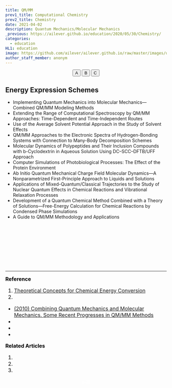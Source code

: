 ```yaml
---
title: QM/MM
prev1_title: Computational Chemistry
prev2_title: Chemistry
date: 2021-04-02
description: Quantum Mechanics/Molecular Mechanics 
_previous: https://ailever.github.io/education/2020/05/30/Chemistry/
categories:
  - education
HL1: education
image: https://github.com/ailever/ailever.github.io/raw/master/images/unsplash/gray_Chemistry.png
author_staff_member: anonym
---
```


<!-- Top Block -->
<div align="center" class="top_btn_box">
  <button class="top_btn" type="button" onclick="location.href='#'">A</button>
  <button class="top_btn" type="button" onclick="location.href='#'">B</button>
  <button class="top_btn" type="button" onclick="location.href='#'">C</button>
</div>
<!-- Top Block -->


## Energy Expression Schemes


- Implementing Quantum Mechanics into Molecular Mechanics—Combined QM/MM Modeling Methods
- Extending the Range of Computational Spectroscopy by QM/MM Approaches: Time-Dependent and Time-Independent Routes
- Use of the Average Solvent Potential Approach in the Study of Solvent Effects
- QM/MM Approaches to the Electronic Spectra of Hydrogen-Bonding Systems with Connection to Many-Body Decomposition Schemes
- Molecular Dynamics of Polypeptides and Their Inclusion Compounds with b-Cyclodextrin in Aqueous Solution Using DC–SCC–DFTB/UFF Approach
- Computer Simulations of Photobiological Processes: The Effect of the Protein Environment
- Ab Initio Quantum Mechanical Charge Field Molecular Dynamics—A Nonparametrized First-Principle Approach to Liquids and Solutions
- Applications of Mixed-Quantum/Classical Trajectories to the Study of Nuclear Quantum Effects in Chemical Reactions and Vibrational Relaxation Processes
- Development of a Quantum Chemical Method Combined with a Theory of Solutions—Free-Energy Calculation for Chemical Reactions by Condensed Phase Simulations
- A Guide to QM/MM Methodology and Applications



<!-- Content Block -->
<div align="left" style="font-size:medium;font-weight:normal;color:black;background-color:unset;">　<br><br></div>
<div align="left" style="font-size:medium;font-weight:normal;color:black;background-color:unset;">　<br><br></div>
<div align="left" style="font-size:medium;font-weight:normal;color:black;background-color:unset;">　<br><br></div>
<!-- Content Block -->

---

<!-- Reference Block -->
<div align="left" style="font-size:medium;font-weight:normal;color:black;background-color:unset;">
<b id='REF'>Reference</b>
<ol>
  <li><a href="http://www.fhi-berlin.mpg.de/~luca/Course_TU/">Theoretical Concepts for Chemical Energy Conversion</a></li>
  <li><a href="#"></a></li>
</ol>
<ul>
  <li><a href="https://www.elsevier.com/books/combining-quantum-mechanics-and-molecular-mechanics-some-recent-progresses-in-qm-mm-methods/sabin/978-0-12-380898-1">(2010) Combining Quantum Mechanics and Molecular Mechanics. Some Recent Progresses in QM/MM Methods</a></li>
  <li><a href="#"></a></li>
  <li><a href="#"></a></li>
  <li><a href="#"></a></li>
</ul>
</div>
<!-- Reference Block -->

<!-- Article Block -->
<div align="left" style="font-size:medium;font-weight:normal;color:black;background-color:unset;">
<b id='ART'>Related Articles</b>
<ol>
  <li><a href="#"></a></li>
  <li><a href="#"></a></li>
  <li><a href="#"></a></li>
</ol>
</div>
<!-- Article Block -->

<!-- Bottom Block -->
<div align="center" class="bottom_btn_box">
  <span class="bottom_btn"><a href="https://github.com/ailever/ailever.github.io/blob/master/_posts/education/2021-04-02-_CHEM-cc-en-qm-mm.md" target="_blank" style="color:white">Edit</a></span>
</div>
<!-- Bottom Block -->

<!-- Notice
# Mathematical Expression
- outline : $  $
- inline  : $$  $$

# Default Div Tag
- align : left, right, center
- font-size : xx-small, x-small, small, medium, large, x-large, xx-large
- font-weight : normal, bold
- color : red, orange, yellow, green, cyan, blue, purple, pink, white, gray, brown
- background-color : red, orange, yellow, green, cyan, blue, purple, pink, white, gray, brown

# Html Ref
- color code : https://htmlcolorcodes.com/
- tags : https://www.w3schools.com/tags/default.asp
- attributes : https://www.w3schools.com/tags/ref_attributes.asp
Notice -->


